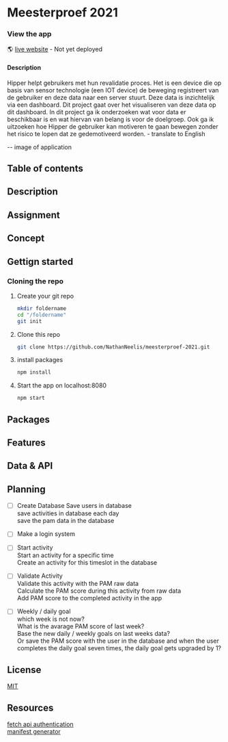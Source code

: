 # Meesterproef 2021

### View the app
:earth_americas:  [live website]()  - Not yet deployed 

#### Description
Hipper helpt gebruikers met hun revalidatie proces. Het is een device die op basis van sensor technologie (een IOT device) de beweging registreert van de gebruiker en deze data naar een server stuurt. Deze data is inzichtelijk via een dashboard. Dit project gaat over het visualiseren van deze data op dit dashboard. In dit project ga ik onderzoeken wat voor data er beschikbaar is en wat hiervan van belang is voor de doelgroep. Ook ga ik uitzoeken hoe Hipper de gebruiker kan motiveren te gaan bewegen zonder het risico te lopen dat ze gedemotiveerd worden. - translate to English  

-- image of application


## Table of contents

## Description

## Assignment

## Concept

## Gettign started

### Cloning the repo
1. Create your git repo  
    ```bash
    mkdir foldername  
    cd "/foldername"  
    git init  
    ```  

2. Clone this repo  
    ```bash
    git clone https://github.com/NathanNeelis/meesterproef-2021.git
    ```   

3. install packages  
    ```bash
    npm install
    ```  

4. Start the app on localhost:8080 
    ```bash
    npm start
    ```  

## Packages

## Features

## Data & API

## Planning

* [ ] Create Database
Save users in database  
save activities in database each day  
save the pam data in the database  
* [ ] Make a login system   
* [ ] Start activity  
Start an activity for a specific time    
Create an activity for this timeslot in the database  
* [ ] Validate Activity  
Validate this activity with the PAM raw data  
Calculate the PAM score during this activity from raw data  
Add PAM score to the completed activity in the app  
* [ ] Weekly / daily goal  
which week is not now?  
What is the avarage PAM score of last week?  
Base the new daily / weekly goals on last weeks data?  
Or save the PAM score with the user in the database and when the user completes the daily goal seven times, the daily goal gets upgraded by 1?  


## License
[MIT](https://github.com/NathanNeelis/meesterproef-2021/blob/master/LICENSE)  


## Resources
[fetch api authentication](https://stackoverflow.com/questions/43842793/basic-authentication-with-fetch)  
[manifest generator](https://www.simicart.com/manifest-generator.html/)  